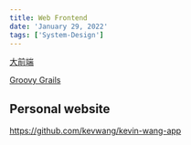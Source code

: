 ```yaml
---
title: Web Frontend
date: 'January 29, 2022'
tags: ['System-Design']
---
```


[大前端](https://lucifer.ren/automate-everything/%5C#/)

[Groovy Grails](https://grails.org/)


## Personal website
https://github.com/kevwang/kevin-wang-app
